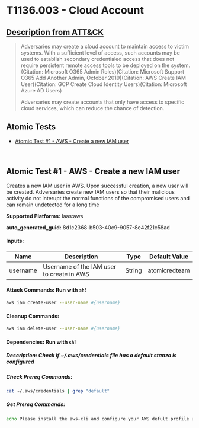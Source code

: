 # T1136.003 - Cloud Account
## [Description from ATT&CK](https://attack.mitre.org/techniques/T1136/003)
<blockquote>Adversaries may create a cloud account to maintain access to victim systems. With a sufficient level of access, such accounts may be used to establish secondary credentialed access that does not require persistent remote access tools to be deployed on the system.(Citation: Microsoft O365 Admin Roles)(Citation: Microsoft Support O365 Add Another Admin, October 2019)(Citation: AWS Create IAM User)(Citation: GCP Create Cloud Identity Users)(Citation: Microsoft Azure AD Users)

Adversaries may create accounts that only have access to specific cloud services, which can reduce the chance of detection.</blockquote>

## Atomic Tests

- [Atomic Test #1 - AWS - Create a new IAM user](#atomic-test-1---aws---create-a-new-iam-user)


<br/>

## Atomic Test #1 - AWS - Create a new IAM user
Creates a new IAM user in AWS. Upon successful creation, a new user will be created. Adversaries create new IAM users so that their malicious activity do not interupt the normal functions of the compromised users and can remain undetected for a long time

**Supported Platforms:** Iaas:aws


**auto_generated_guid:** 8d1c2368-b503-40c9-9057-8e42f21c58ad





#### Inputs:
| Name | Description | Type | Default Value |
|------|-------------|------|---------------|
| username | Username of the IAM user to create in AWS | String | atomicredteam|


#### Attack Commands: Run with `sh`! 


```sh
aws iam create-user --user-name #{username}
```

#### Cleanup Commands:
```sh
aws iam delete-user --user-name #{username}
```



#### Dependencies:  Run with `sh`!
##### Description: Check if ~/.aws/credentials file has a default stanza is configured
##### Check Prereq Commands:
```sh
cat ~/.aws/credentials | grep "default"
```
##### Get Prereq Commands:
```sh
echo Please install the aws-cli and configure your AWS defult profile using: aws configure
```




<br/>
